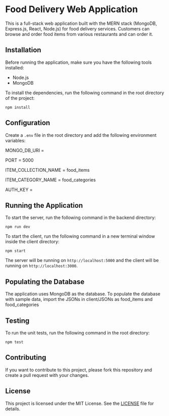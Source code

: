 # Food Delivery Web Application

This is a full-stack web application built with the MERN stack (MongoDB, Express.js, React, Node.js) for food delivery services. Customers can browse and order
food items from various restaurants and can order it.

## Installation

Before running the application, make sure you have the following tools installed:

- Node.js
- MongoDB

To install the dependencies, run the following command in the root directory of the project:


```npm install```


## Configuration

Create a `.env` file in the root directory and add the following environment variables:

MONGO_DB_URI = <your mongo db uri>
  
PORT = 5000
  
ITEM_COLLECTION_NAME = food_items
  
ITEM_CATEGORY_NAME = food_categories
  
AUTH_KEY = <JWT secret key>


## Running the Application

To start the server, run the following command in the backend directory:

```npm run dev```

To start the client, run the following command in a new terminal window inside the client directory:

```npm start```
  
  
The server will be running on `http://localhost:5000` and the client will be running on `http://localhost:3000`.

## Populating the Database

The application uses MongoDB as the database. To populate the database with sample data, import the JSONs in client/JSONs as food_items and food_categories

  
## Testing

To run the unit tests, run the following command in the root directory:

```npm test```
  
  
  
## Contributing

If you want to contribute to this project, please fork this repository and create a pull request with your changes.

## License

This project is licensed under the MIT License. See the [LICENSE](LICENSE) file for details.



